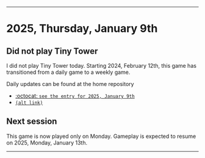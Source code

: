 
***

# 2025, Thursday, January 9th

## Did not play Tiny Tower

<!-- TODO: For each weekly entry, make sure the date is correct. The day of the week should be modified in 4 places !-->

I did not play Tiny Tower today. Starting 2024, February 12th, this game has transitioned from a daily game to a weekly game.

Daily updates can be found at the home repository

- [:octocat: `see the entry for 2025, January 9th`](https://github.com/seanpm2001/SeansLifeArchive_Images_TinyTower/tree/master/tiny%20tower/2025/01_January/09/) 
- [`(alt link)`](/tiny%20tower/2025/01_January/09/)

## Next session

This game is now played only on Monday. Gameplay is expected to resume on 2025, Monday, January 13th.

***
